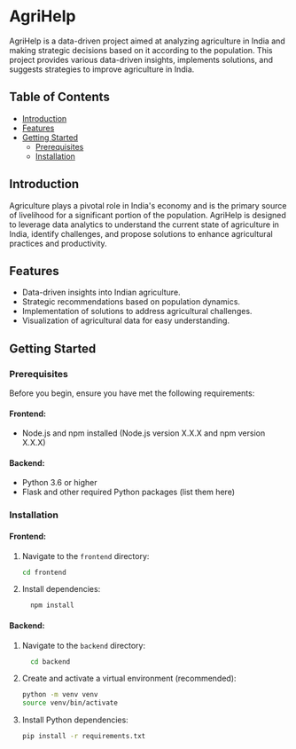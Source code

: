 # AgriHelp

AgriHelp is a data-driven project aimed at analyzing agriculture in India and making strategic decisions based on it according to the population. This project provides various data-driven insights, implements solutions, and suggests strategies to improve agriculture in India.

## Table of Contents

- [Introduction](#introduction)
- [Features](#features)
- [Getting Started](#getting-started)
  - [Prerequisites](#prerequisites)
  - [Installation](#installation)

## Introduction

Agriculture plays a pivotal role in India's economy and is the primary source of livelihood for a significant portion of the population. AgriHelp is designed to leverage data analytics to understand the current state of agriculture in India, identify challenges, and propose solutions to enhance agricultural practices and productivity.

## Features

- Data-driven insights into Indian agriculture.
- Strategic recommendations based on population dynamics.
- Implementation of solutions to address agricultural challenges.
- Visualization of agricultural data for easy understanding.

## Getting Started

### Prerequisites

Before you begin, ensure you have met the following requirements:

#### Frontend:

- Node.js and npm installed (Node.js version X.X.X and npm version X.X.X)

#### Backend:

- Python 3.6 or higher
- Flask and other required Python packages (list them here)

### Installation

#### Frontend:

1. Navigate to the `frontend` directory:
      ```bash
      cd frontend
      ```
2. Install dependencies:
     ```bash
       npm install
     ```

#### Backend:

1. Navigate to the `backend` directory:
    ```bash
      cd backend
    ```
3. Create and activate a virtual environment (recommended):
    ```bash
    python -m venv venv
    source venv/bin/activate
    ```
5. Install Python dependencies:
   ```bash
   pip install -r requirements.txt
  ```
